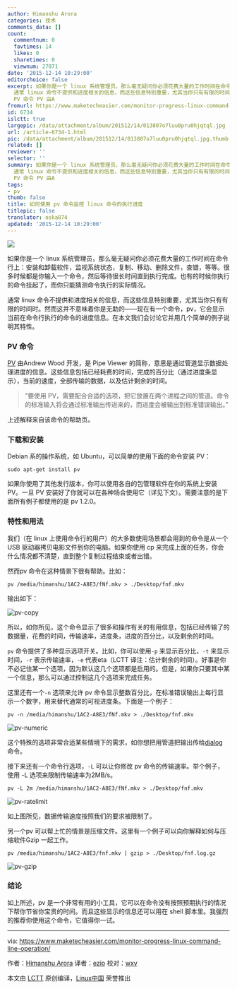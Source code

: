 ```yaml
---
author: Himanshu Arora
categories: 技术
comments_data: []
count:
  commentnum: 0
  favtimes: 14
  likes: 0
  sharetimes: 0
  viewnum: 27071
date: '2015-12-14 10:29:00'
editorchoice: false
excerpt: 如果你是一个 linux 系统管理员，那么毫无疑问你必须花费大量的工作时间在命令行上：安装和卸载软件，监视系统状态，复制、移动、删除文件，查错，等等。很多时候都是你输入一个命令，然后等待很长时间直到执行完成。也有的时候你执行的命令挂起了，而你只能猜测命令执行的实际情况。
  通常 linux 命令不提供和进度相关的信息，而这些信息特别重要，尤其当你只有有限的时间时。然而这并不意味着你是无助的现在有一个命令，pv，它会显示当前在命令行执行的命令的进度信息。在本文我们会讨论它并用几个简单的例子说明其特性。
  PV 命令 PV 由A
fromurl: https://www.maketecheasier.com/monitor-progress-linux-command-line-operation/
id: 6734
islctt: true
largepic: /data/attachment/album/201512/14/013807o7luu0pru0hjqtql.jpg
url: /article-6734-1.html
pic: /data/attachment/album/201512/14/013807o7luu0pru0hjqtql.jpg.thumb.jpg
related: []
reviewer: ''
selector: ''
summary: 如果你是一个 linux 系统管理员，那么毫无疑问你必须花费大量的工作时间在命令行上：安装和卸载软件，监视系统状态，复制、移动、删除文件，查错，等等。很多时候都是你输入一个命令，然后等待很长时间直到执行完成。也有的时候你执行的命令挂起了，而你只能猜测命令执行的实际情况。
  通常 linux 命令不提供和进度相关的信息，而这些信息特别重要，尤其当你只有有限的时间时。然而这并不意味着你是无助的现在有一个命令，pv，它会显示当前在命令行执行的命令的进度信息。在本文我们会讨论它并用几个简单的例子说明其特性。
  PV 命令 PV 由A
tags:
- pv
thumb: false
title: 如何使用 pv 命令监控 linux 命令的执行进度
titlepic: false
translator: oska874
updated: '2015-12-14 10:29:00'
---
```


![](/data/attachment/album/201512/14/013807o7luu0pru0hjqtql.jpg)


如果你是一个 linux 系统管理员，那么毫无疑问你必须花费大量的工作时间在命令行上：安装和卸载软件，监视系统状态，复制、移动、删除文件，查错，等等。很多时候都是你输入一个命令，然后等待很长时间直到执行完成。也有的时候你执行的命令挂起了，而你只能猜测命令执行的实际情况。


通常 linux 命令不提供和进度相关的信息，而这些信息特别重要，尤其当你只有有限的时间时。然而这并不意味着你是无助的——现在有一个命令，pv，它会显示当前在命令行执行的命令的进度信息。在本文我们会讨论它并用几个简单的例子说明其特性。


### PV 命令


[PV](http://linux.die.net/man/1/pv) 由Andrew Wood 开发，是 Pipe Viewer 的简称，意思是通过管道显示数据处理进度的信息。这些信息包括已经耗费的时间，完成的百分比（通过进度条显示），当前的速度，全部传输的数据，以及估计剩余的时间。



> 
> "要使用 PV，需要配合合适的选项，把它放置在两个进程之间的管道。命令的标准输入将会通过标准输出传进来的，而进度会被输出到标准错误输出。”
> 
> 
> 


上述解释来自该命令的帮助页。


### 下载和安装


Debian 系的操作系统，如 Ubuntu，可以简单的使用下面的命令安装 PV：



```
sudo apt-get install pv

```

如果你使用了其他发行版本，你可以使用各自的包管理软件在你的系统上安装 PV。一旦 PV 安装好了你就可以在各种场合使用它（详见下文）。需要注意的是下面所有例子都使用的是 pv 1.2.0。


### 特性和用法


我们（在 linux 上使用命令行的用户）的大多数使用场景都会用到的命令是从一个 USB 驱动器拷贝电影文件到你的电脑。如果你使用 cp 来完成上面的任务，你会什么情况都不清楚，直到整个复制过程结束或者出错。


然而pv 命令在这种情景下很有帮助。比如：



```
pv /media/himanshu/1AC2-A8E3/fNf.mkv > ./Desktop/fnf.mkv

```

输出如下：


![pv-copy](/data/attachment/album/201512/14/013807sr26nsfrrju37s6o.png)


所以，如你所见，这个命令显示了很多和操作有关的有用信息，包括已经传输了的数据量，花费的时间，传输速率，进度条，进度的百分比，以及剩余的时间。


`pv` 命令提供了多种显示选项开关。比如，你可以使用`-p` 来显示百分比，`-t` 来显示时间，`-r` 表示传输速率，`-e` 代表eta（LCTT 译注：估计剩余的时间）。好事是你不必记住某一个选项，因为默认这几个选项都是启用的。但是，如果你只要其中某一个信息，那么可以通过控制这几个选项来完成任务。


这里还有一个`-n` 选项来允许 pv 命令显示整数百分比，在标准错误输出上每行显示一个数字，用来替代通常的可视进度条。下面是一个例子：



```
pv -n /media/himanshu/1AC2-A8E3/fNf.mkv > ./Desktop/fnf.mkv

```

![pv-numeric](/data/attachment/album/201512/14/013807vpmnllqlllllb7bt.png)


这个特殊的选项非常合适某些情境下的需求，如你想把用管道把输出传给[dialog](http://linux.die.net/man/1/dialog) 命令。


接下来还有一个命令行选项，`-L` 可以让你修改 pv 命令的传输速率。举个例子，使用 -L 选项来限制传输速率为2MB/s。



```
pv -L 2m /media/himanshu/1AC2-A8E3/fNf.mkv > ./Desktop/fnf.mkv

```

![pv-ratelimit](/data/attachment/album/201512/14/013808o4xnu44qx4bxx8b4.png)


如上图所见，数据传输速度按照我们的要求被限制了。


另一个pv 可以帮上忙的情景是压缩文件。这里有一个例子可以向你解释如何与压缩软件Gzip 一起工作。



```
pv /media/himanshu/1AC2-A8E3/fnf.mkv | gzip > ./Desktop/fnf.log.gz

```

![pv-gzip](/data/attachment/album/201512/14/013808lz5t05uzutz5qqle.png)


### 结论


如上所述，pv 是一个非常有用的小工具，它可以在命令没有按照预期执行的情况下帮你节省你宝贵的时间。而且这些显示的信息还可以用在 shell 脚本里。我强烈的推荐你使用这个命令，它值得你一试。




---


via: <https://www.maketecheasier.com/monitor-progress-linux-command-line-operation/>


作者：[Himanshu Arora](https://www.maketecheasier.com/author/himanshu/) 译者：[ezio](https://github.com/oska874) 校对：[wxy](https://github.com/wxy)


本文由 [LCTT](https://github.com/LCTT/TranslateProject) 原创编译，[Linux中国](https://linux.cn/) 荣誉推出